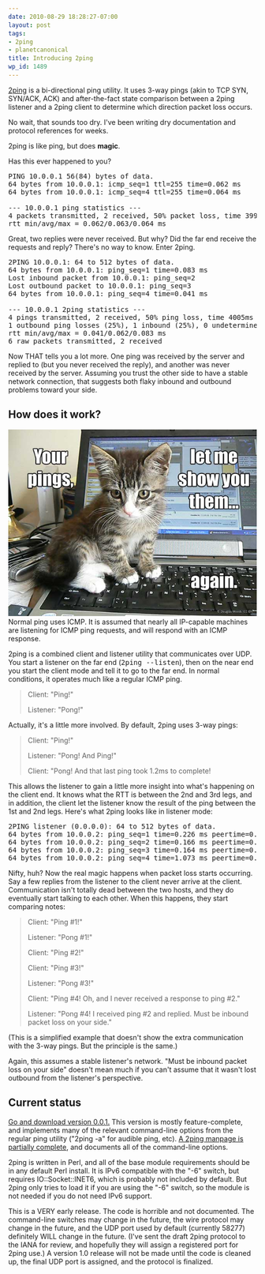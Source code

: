```yaml
---
date: 2010-08-29 18:28:27-07:00
layout: post
tags:
- 2ping
- planetcanonical
title: Introducing 2ping
wp_id: 1489
---
```

[2ping](https://www.finnie.org/software/2ping/) is a bi-directional ping utility. It uses 3-way pings (akin to TCP SYN, SYN/ACK, ACK) and after-the-fact state comparison between a 2ping listener and a 2ping client to determine which direction packet loss occurs.

No wait, that sounds too dry. I've been writing dry documentation and protocol references for weeks.

2ping is like ping, but does **magic**.

Has this ever happened to you?

<pre>PING 10.0.0.1 56(84) bytes of data.
64 bytes from 10.0.0.1: icmp_seq=1 ttl=255 time=0.062 ms
64 bytes from 10.0.0.1: icmp_seq=4 ttl=255 time=0.064 ms

--- 10.0.0.1 ping statistics ---
4 packets transmitted, 2 received, 50% packet loss, time 3999ms
rtt min/avg/max = 0.062/0.063/0.064 ms</pre>

Great, two replies were never received. But why? Did the far end receive the requests and reply? There's no way to know. Enter 2ping.

<pre>2PING 10.0.0.1: 64 to 512 bytes of data.
64 bytes from 10.0.0.1: ping_seq=1 time=0.083 ms
Lost inbound packet from 10.0.0.1: ping_seq=2
Lost outbound packet to 10.0.0.1: ping_seq=3
64 bytes from 10.0.0.1: ping_seq=4 time=0.041 ms

--- 10.0.0.1 2ping statistics ---
4 pings transmitted, 2 received, 50% ping loss, time 4005ms
1 outbound ping losses (25%), 1 inbound (25%), 0 undetermined (0%)
rtt min/avg/max = 0.041/0.062/0.083 ms
6 raw packets transmitted, 2 received</pre>

Now THAT tells you a lot more. One ping was received by the server and replied to (but you never received the reply), and another was never received by the server. Assuming you trust the other side to have a stable network connection, that suggests both flaky inbound and outbound problems toward your side.

## How does it work?

<img src="/blog-media/2010/08/2ping-lolcat.jpg" alt="2ping lolcat" class="img-responsive img-rounded img-md pull-right">
Normal ping uses ICMP. It is assumed that nearly all IP-capable machines are listening for ICMP ping requests, and will respond with an ICMP response.

2ping is a combined client and listener utility that communicates over UDP. You start a listener on the far end (<tt>2ping --listen</tt>), then on the near end you start the client mode and tell it to go to the far end. In normal conditions, it operates much like a regular ICMP ping.

> Client: "Ping!"
>
> Listener: "Pong!"

Actually, it's a little more involved. By default, 2ping uses 3-way pings:

> Client: "Ping!"
>
> Listener: "Pong! And Ping!"
>
> Client: "Pong! And that last ping took 1.2ms to complete!

This allows the listener to gain a little more insight into what's happening on the client end. It knows what the RTT is between the 2nd and 3rd legs, and in addition, the client let the listener know the result of the ping between the 1st and 2nd legs. Here's what 2ping looks like in listener mode:

<pre>2PING listener (0.0.0.0): 64 to 512 bytes of data.
64 bytes from 10.0.0.2: ping_seq=1 time=0.226 ms peertime=0.077 ms
64 bytes from 10.0.0.2: ping_seq=2 time=0.166 ms peertime=0.035 ms
64 bytes from 10.0.0.2: ping_seq=3 time=0.164 ms peertime=0.032 ms
64 bytes from 10.0.0.2: ping_seq=4 time=1.073 ms peertime=0.040 ms</pre>

Nifty, huh? Now the real magic happens when packet loss starts occurring. Say a few replies from the listener to the client never arrive at the client. Communication isn't totally dead between the two hosts, and they do eventually start talking to each other. When this happens, they start comparing notes:

> Client: "Ping #1!"
>
> Listener: "Pong #1!"
>
> Client: "Ping #2!"
>
> Client: "Ping #3!"
>
> Listener: "Pong #3!"
>
> Client: "Ping #4! Oh, and I never received a response to ping #2."
>
> Listener: "Pong #4! I received ping #2 and replied. Must be inbound packet loss on your side."

(This is a simplified example that doesn't show the extra communication with the 3-way pings. But the principle is the same.)

Again, this assumes a stable listener's network. "Must be inbound packet loss on your side" doesn't mean much if you can't assume that it wasn't lost outbound from the listener's perspective.

## Current status

[Go and download version 0.0.1.](https://www.finnie.org/software/2ping/) This version is mostly feature-complete, and implements many of the relevant command-line options from the regular ping utility ("2ping -a" for audible ping, etc). [A 2ping manpage is partially complete](https://www.finnie.org/software/2ping/2ping.1.html), and documents all of the command-line options.

2ping is written in Perl, and all of the base module requirements should be in any default Perl install. It is IPv6 compatible with the "-6" switch, but requires IO::Socket::INET6, which is probably not included by default. But 2ping only tries to load it if you are using the "-6" switch, so the module is not needed if you do not need IPv6 support.

This is a VERY early release. The code is horrible and not documented. The command-line switches may change in the future, the wire protocol may change in the future, and the UDP port used by default (currently 58277) definitely WILL change in the future. (I've sent the draft 2ping protocol to the IANA for review, and hopefully they will assign a registered port for 2ping use.) A version 1.0 release will not be made until the code is cleaned up, the final UDP port is assigned, and the protocol is finalized.
